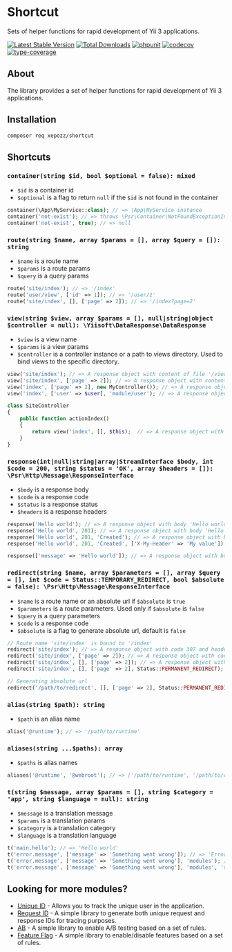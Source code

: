 # Shortcut

Sets of helper functions for rapid development of Yii 3 applications.

[![Latest Stable Version](https://poser.pugx.org/xepozz/shortcut/v/stable.svg)](https://packagist.org/packages/xepozz/shortcut)
[![Total Downloads](https://poser.pugx.org/xepozz/shortcut/downloads.svg)](https://packagist.org/packages/xepozz/shortcut)
[![phpunit](https://github.com/xepozz/shortcut/workflows/PHPUnit/badge.svg)](https://github.com/xepozz/shortcut/actions)
[![codecov](https://codecov.io/gh/xepozz/shortcut/branch/master/graph/badge.svg?token=UREXAOUHTJ)](https://codecov.io/gh/xepozz/shortcut)
[![type-coverage](https://shepherd.dev/github/xepozz/shortcut/coverage.svg)](https://shepherd.dev/github/xepozz/shortcut)

## About

The library provides a set of helper functions for rapid development of Yii 3 applications.


## Installation

```bash
composer req xepozz/shortcut
```

## Shortcuts

### `container(string $id, bool $optional = false): mixed`

- `$id` is a container id
- `$optional` is a flag to return `null` if the `$id` is not found in the container

```php
container(\App\MyService::class); // => \App\MyService instance
container('not-exist'); // => throws \Psr\Container\NotFoundExceptionInterface
container('not-exist', true); // => null
```


### `route(string $name, array $params = [], array $query = []): string`

- `$name` is a route name
- `$params` is a route params
- `$query` is a query params

```php
route('site/index'); // => '/index'
route('user/view', ['id' => 1]); // => '/user/1'
route('site/index', [], ['page' => 2]); // => '/index?page=2'
```

### `view(string $view, array $params = [], null|string|object $controller = null): \Yiisoft\DataResponse\DataResponse`

- `$view` is a view name
- `$params` is a view params
- `$controller` is a controller instance or a path to views directory. Used to bind views to the specific directory.

```php
view('site/index'); // => A response object with content of file '/views/site/index.php'
view('site/index', ['page' => 2]); // => A response object with content of file '/views/site/index.php' and params ['page' => 2]
view('index', ['page' => 2], new MyController()); // => A response object with content of file '/views/my/index.php' and params ['page' => 2]
view('index', ['user' => $user], 'module/user'); // => A response object with content of file '/views/module/user/index.php' and params ['user' => $user]

class SiteController 
{
    public function actionIndex()
    {
        return view('index', [], $this);  // => A response object with content of file '/views/site/index.php'
    }
}
```

### `response(int|null|string|array|StreamInterface $body, int $code = 200, string $status = 'OK', array $headers = []): \Psr\Http\Message\ResponseInterface`

- `$body` is a response body
- `$code` is a response code
- `$status` is a response status
- `$headers` is a response headers

```php
response('Hello world'); // => A response object with body 'Hello world'
response('Hello world', 201); // => A response object with body 'Hello world' and code 201
response('Hello world', 201, 'Created'); // => A response object with body 'Hello world', code 201 and status 'Created'
response('Hello world', 201, 'Created', ['X-My-Header' => 'My value']); // => A response object with body 'Hello world', code 201, status 'Created' and header 'X-My-Header' with value 'My value'

response(['message' => 'Hello world']); // => A response object with body '{"message":"Hello world"}' and header 'Content-Type' with value 'application/json'
```

### `redirect(string $name, array $parameters = [], array $query = [], int $code = Status::TEMPORARY_REDIRECT, bool $absolute = false): \Psr\Http\Message\ResponseInterface`

- `$name` is a route name or an absolute url if `$absolute` is `true`
- `$parameters` is a route parameters. Used only if `$absolute` is `false`
- `$query` is a query parameters
- `$code` is a response code
- `$absolute` is a flag to generate absolute url, default is `false`

```php
// Route name 'site/index' is bound to '/index'
redirect('site/index'); // => A response object with code 307 and header 'Location' with value '/index'
redirect('site/index', ['page' => 2]); // => A response object with code 307 and header 'Location' with value '/index/2'
redirect('site/index', [], ['page' => 2]); // => A response object with code 307 and header 'Location' with value '/index?page=2'
redirect('site/index', [], ['page' => 2], Status::PERMANENT_REDIRECT); // => A response object with code 308 and header 'Location' with value '/index?page=2'

// Generating absolute url
redirect('/path/to/redirect', [], ['page' => 2], Status::PERMANENT_REDIRECT, true); // => A response object with code 308 and header 'Location' with value 'http://localhost/path/to/redirect?page=2'
```

### `alias(string $path): string`

- `$path` is an alias name

```php
alias('@runtime'); // => '/path/to/runtime'
```

### `aliases(string ...$paths): array`

- `$paths` is alias names

```php
aliases('@runtime', '@webroot'); // => ['/path/to/runtime', '/path/to/webroot']
```

### `t(string $message, array $params = [], string $category = 'app', string $language = null): string`

- `$message` is a translation message
- `$params` is a translation params
- `$category` is a translation category
- `$language` is a translation language

```php
t('main.hello'); // => 'Hello world'
t('error.message', ['message' => 'Something went wrong']); // => 'Error: "Something went wrong".'
t('error.message', ['message' => 'Something went wrong'], 'modules'); // => 'Error from a module: "Something went wrong".'
t('error.message', ['message' => 'Something went wrong'], 'modules', 'ru'); // => 'Ошибка из модуля: "Something went wrong".'
```


## Looking for more modules?

- [Unique ID](https://github.com/xepozz/unique-id) - Allows you to track the unique user in the application.
- [Request ID](https://github.com/xepozz/request-id) - A simple library to generate both unique request and response IDs for tracing purposes.
- [AB](https://github.com/xepozz/ab) - A simple library to enable A/B testing based on a set of rules.
- [Feature Flag](https://github.com/xepozz/feature-flag) - A simple library to enable/disable features based on a set of rules.

 